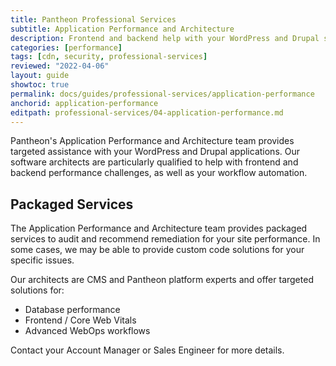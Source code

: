 ```yaml
---
title: Pantheon Professional Services
subtitle: Application Performance and Architecture
description: Frontend and backend help with your WordPress and Drupal sites.
categories: [performance]
tags: [cdn, security, professional-services]
reviewed: "2022-04-06"
layout: guide
showtoc: true
permalink: docs/guides/professional-services/application-performance
anchorid: application-performance
editpath: professional-services/04-application-performance.md
---
```


Pantheon's Application Performance and Architecture team provides targeted assistance with your WordPress and Drupal applications. Our software architects are particularly qualified to help with frontend and backend performance challenges, as well as your workflow automation. 

## Packaged Services

The Application Performance and Architecture team provides packaged services to audit and recommend remediation for your site performance. In some cases, we may be able to provide custom code solutions for your specific issues.

Our architects are CMS and Pantheon platform experts and offer targeted solutions for:
 
- Database performance
- Frontend / Core Web Vitals
- Advanced WebOps workflows

Contact your Account Manager or Sales Engineer for more details.

